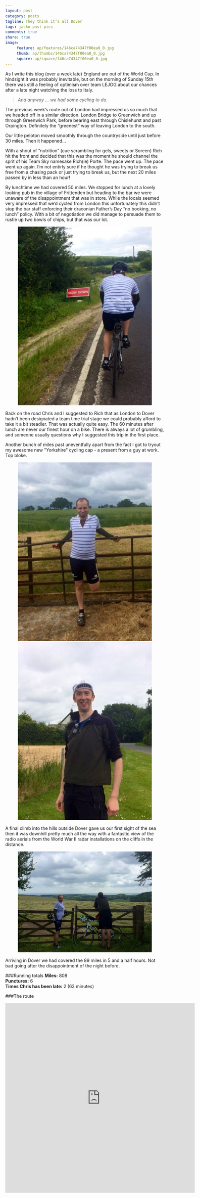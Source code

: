 ```yaml
---
layout: post
category: posts
tagline: They think it’s all Dover
tags: jacko post pics
comments: true
share: true
image: 
     feature: ap/features/146ca74347f00ea0_0.jpg
     thumb: ap/thumbs/146ca74347f00ea0_0.jpg
     square: ap/square/146ca74347f00ea0_0.jpg
---
```


As I write this blog (over a week late) England are out of the World Cup. In hindsight it was probably inevitable, but on the morning of Sunday 15th there was still a feeling of optimism over team LEJOG about our chances after a late night watching the loss to Italy. 

> *And anyway ... we had some cycling to do.*

The previous week’s route out of London had impressed us so much that we headed off in a similar direction. London Bridge to Greenwich and up through Greenwich Park, before bearing east through Chislehurst and past Orpington. Definitely the “greenest” way of leaving London to the south.

Our little peloton moved smoothly through the countryside until just before 30 miles. Then it happened… 

With a shout of “nutrition” (cue scrambling for gels, sweets or Soreen) Rich hit the front and decided that this was the moment he should channel the sprit of his Team Sky namesake Rich(ie) Porte. The pace went up. The pace went up again. I’m not entirly sure if he thought he was trying to break us free from a chasing pack or just trying to break us, but the next 20 miles passed by in less than an hour!

By lunchtime we had covered 50 miles. We stopped for lunch at a lovely looking pub in the village of Frittenden but heading to the bar we were unaware of the disappointment that was in store. While the locals seemed very impressed that we’d cycled from London this unfortunately this didn’t stop the bar staff enforcing their draconian Father’s Day “no booking, no lunch” policy. With a bit of negotiation we did manage to persuade them to rustle up two bowls of chips, but that was our lot.

<figure>
<a href="/images/ap/standard/146ca74347f00ea0_1.jpg">
<img src="/images/ap/standard/146ca74347f00ea0_1.jpg">
</a>
</figure>

Back on the road Chris and I suggested to Rich that as London to Dover hadn’t been designated a team time trial stage we could probably afford to take it a bit steadier. That was actually quite easy. The 60 minutes after lunch are never our finest hour on a bike. There is always a lot of grumbling, and someone usually questions why I suggested this trip in the first place.

Another bunch of miles past uneventfully apart from the fact I got to tryout my awesome new "Yorkshire" cycling cap - a present from a guy at work. Top bloke.

<figure class="half">
<a href="/images/ap/standard/146ca74347f00ea0_3.jpg">
<img src="/images/ap/standard/146ca74347f00ea0_3.jpg">
</a>
</a><a href="/images/ap/standard/146ca74347f00ea0_4.jpg">
<img src="/images/ap/standard/146ca74347f00ea0_4.jpg">
</a>
</figure>

A final climb into the hills outside Dover gave us our first sight of the sea then it was downhill pretty much all the way with a fantastic view of the radio aerials from the World War II radar installations on the cliffs in the distance. 

<figure>
<a href="/images/ap/standard/146ca74347f00ea0_2.jpg">
<img src="/images/ap/standard/146ca74347f00ea0_2.jpg">
</a>
</figure>

Arriving in Dover we had covered the 89 miles in 5 and a half hours. Not bad going after the disappointment of the night before.

###Running totals
<i class="icon-road"></i>**Miles:** 808<br>
<i class="icon-wrench"></i>**Punctures:** 6<br>
<i class="icon-time"></i>**Times Chris has been late:** 2 (63 minutes)<br>

###The route

<iframe width='600' height='600' frameborder='0' src='http://connect.garmin.com:80/course/embed/6927528'></iframe>
